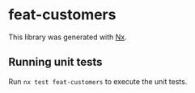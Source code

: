 # feat-customers

This library was generated with [Nx](https://nx.dev).

## Running unit tests

Run `nx test feat-customers` to execute the unit tests.
